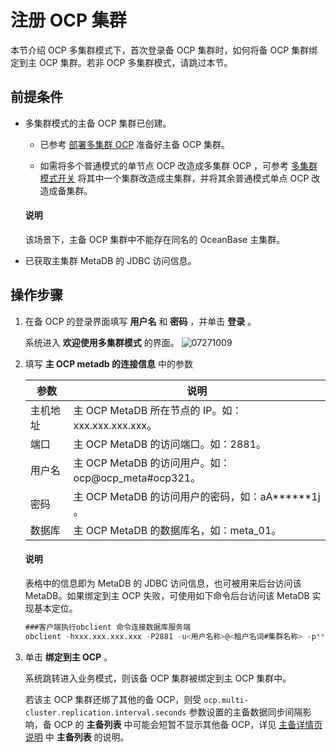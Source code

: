 注册 OCP 集群
==============================

本节介绍 OCP 多集群模式下，首次登录备 OCP 集群时，如何将备 OCP 集群绑定到主 OCP 集群。若非 OCP 多集群模式，请跳过本节。

前提条件
-------------------------

* 多集群模式的主备 OCP 集群已创建。

  * 已参考 [部署多集群 OCP](../../300.deployment-guide/100.deployment-overview/200.multi-node-deplpyment-overview.md) 准备好主备 OCP 集群。

  * 如需将多个普通模式的单节点 OCP 改造成多集群 OCP ，可参考 [多集群模式开关](../300.ocp-multi-cluster-mode/900.multi-cluster-mode-switch.md) 将其中一个集群改造成主集群，并将其余普通模式单点 OCP 改造成备集群。

   <main id="notice" type='explain'>
    <h4>说明</h4>
    <p>该场景下，主备 OCP 集群中不能存在同名的 OceanBase 主集群。</p>
   </main>

* 已获取主集群 MetaDB 的 JDBC 访问信息。

操作步骤
-------------------------

1. 在备 OCP 的登录界面填写 **用户名** 和 **密码** ，并单击 **登录** 。

   系统进入 **欢迎使用多集群模式** 的界面。
   ![07271009](https://help-static-aliyun-doc.aliyuncs.com/assets/img/zh-CN/8712537261/p298450.png)

2. 填写 **主 OCP metadb 的连接信息** 中的参数

   |  参数  |                     说明                     |
   |------|--------------------------------------------|
   | 主机地址 | 主 OCP MetaDB 所在节点的 IP。如：xxx.xxx.xxx.xxx。       |
   | 端口   | 主 OCP MetaDB 的访问端口。如：2881。                 |
   | 用户名  | 主 OCP MetaDB 的访问用户。如：ocp@ocp_meta#ocp321。  |
   | 密码   | 主 OCP MetaDB 的访问用户的密码，如：aA\*\*\*\*\*\*1j 。 |
   | 数据库  | 主 OCP MetaDB 的数据库名，如：meta_01。              |

    <main id="notice" type='explain'>
    <h4>说明</h4>
    <p>表格中的信息即为 MetaDB 的 JDBC 访问信息，也可被用来后台访问该 MetaDB。如果绑定到主 OCP 失败，可使用如下命令后台访问该 MetaDB 实现基本定位。</p>
    </main>

    ```sql
    ###客户端执行obclient 命令连接数据库服务端
    obclient -hxxx.xxx.xxx.xxx -P2881 -u<用户名称>@<租户名词#集群名称> -p****** -Dmeta_01
    ```

3. 单击 **绑定到主 OCP** 。

   系统跳转进入业务模式，则该备 OCP 集群被绑定到主 OCP 集群中。

   若该主 OCP 集群还绑了其他的备 OCP，则受 `ocp.multi-cluster.replication.interval.seconds` 参数设置的主备数据同步间隔影响，备 OCP 的 **主备列表** 中可能会短暂不显示其他备 OCP，详见 [主备详情页说明](../300.ocp-multi-cluster-mode/300.overview-of-multiple-clusters.md) 中 **主备列表** 的说明。
